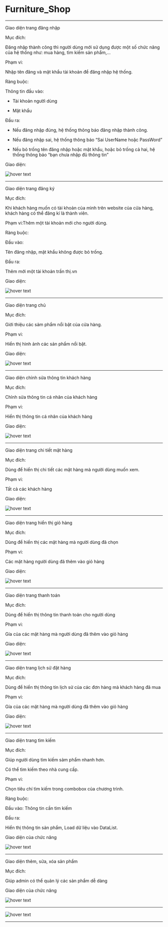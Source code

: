 # Furniture_Shop
<hr>
Giao diện trang đăng nhập 

Mục đích: 

Đăng nhập thành công thì người dùng mới sử dụng được một số chức năng của hệ thống như: mua hàng, tìm kiếm sản phẩm,… 

Phạm vi: 

Nhập tên đăng và mật khẩu tài khoản để đăng nhập hệ thống. 

Ràng buộc: 

Thông tin đầu vào: 

+ Tài khoản ngườì dùng 

+ Mật khẩu  

Đầu ra: 

+ Nếu đăng nhập đúng, hệ thống thông báo đăng nhập thành công. 

+ Nếu đăng nhập sai, hệ thống thông báo “Sai UserName hoặc PassWord” 

+ Nếu bỏ trống tên đăng nhập hoặc mật khẩu, hoặc bỏ trống cả hai, hệ thống thông báo “bạn chưa nhập đủ thông tin” 

Giao diện: 

<img src="https://github.com/lythanhhai/Furniture_Shop/blob/main/picture/signin.png" title="hover text">

<hr>
Giao diện trang đăng ký 

Mục đích: 

Khi khách hàng muốn có tài khoản của mình trên website của cửa hàng, khách hàng có thể đăng kí là thành viên. 

Phạm vi:Thêm một tài khoản mới cho người dùng. 

Ràng buộc: 

Đầu vào:  

Tên đăng nhập, mật khẩu không được bỏ trống. 

Đầu ra: 

Thêm mới một tài khoản trần thị.vn 

Giao diện: 

<img src="https://github.com/lythanhhai/Furniture_Shop/blob/main/picture/register.png" title="hover text">

<hr>
Giao diện trang chủ 

Mục đích: 

Giới thiệu các sảm phẩm nổi bật của cửa hàng. 

Phạm vi: 

Hiển thị hình ảnh các sản phẩm nổi bật. 

 Giao diện: 

<img src="https://github.com/lythanhhai/Furniture_Shop/blob/main/picture/homepage.png" title="hover text">

<hr>
Giao diện chỉnh sửa thông tin khách hàng 

Mục đích: 

Chỉnh sửa thông tin cá nhân của khách hàng 

Phạm vi: 

Hiển thị thông tin cá nhân của khách hàng 

 Giao diện: 

<img src="https://github.com/lythanhhai/Furniture_Shop/blob/main/picture/profile.png" title="hover text">

<hr>
Giao diện trang chi tiết mặt hàng 

Mục đích: 

Dùng để hiển thị chi tiết các mặt hàng mà người dùng muốn xem. 

Phạm vi: 

Tất cả các khách hàng 

Giao diện: 

<img src="https://github.com/lythanhhai/Furniture_Shop/blob/main/picture/admin.png" title="hover text">


<hr>
Giao diện trang hiển thị giỏ hàng 

Mục đích: 

Dùng để hiển thị các mặt hàng mà người dùng đã chọn 

Phạm vi: 

Các mặt hàng người dùng đã thêm vào giỏ hàng 

Giao diện: 

<img src="https://github.com/lythanhhai/Furniture_Shop/blob/main/picture/modalcart.png" title="hover text">

<hr>
Giao diện trang thanh toán 

Mục đích: 

Dùng để hiển thị thông tin thanh toán cho người dùng 

Phạm vi: 

Gía của các mặt hàng mà người dùng đã thêm vào giỏ hàng 

Giao diện: 
 
<img src="https://github.com/lythanhhai/Furniture_Shop/blob/main/picture/viewcart.png" title="hover text">

<hr>
Giao diện trang lịch sử đặt hàng 

Mục đích: 

Dùng để hiển thị thông tin lịch sử của các đơn hàng mà khách hàng đã mua 

Phạm vi: 

Gía của các mặt hàng mà người dùng đã thêm vào giỏ hàng 

Giao diện: 

<img src="https://github.com/lythanhhai/Furniture_Shop/blob/main/picture/historyorder.png" title="hover text">
<hr>
Giao diện trang tìm kiếm 

Mục đích: 

Giúp người dùng tìm kiếm sảm phẩm nhanh hơn. 

Có thể tìm kiếm theo nhà cung cấp. 

Phạm vi: 

Chọn tiêu chí tìm kiếm trong combobox của chương trình. 

Ràng buộc: 

Đầu vào: Thông tin cần tìm kiếm 

Đầu ra: 

 Hiển thị thông tin sản phẩm, Load dữ liệu vào DataList. 

Giao diện của chức năng 

<img src="https://github.com/lythanhhai/Furniture_Shop/blob/main/picture/search.png" title="hover text">

<hr>
Giao diện thêm, sửa, xóa sản phẩm 

Mục đích: 

Giúp admin có thể quản lý các sản phẩm dễ dàng 

Giao diện của chức năng 

<img src="https://github.com/lythanhhai/Furniture_Shop/blob/main/picture/addProduct.png" title="hover text">
<hr>
<img src="https://github.com/lythanhhai/Furniture_Shop/blob/main/picture/editProduct.png" title="hover text">
<hr>

